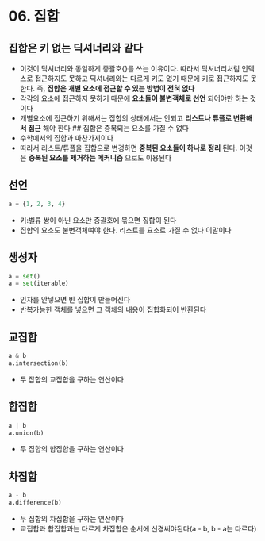 # 06. 집합

## 집합은 키 없는 딕셔너리와 같다

- 이것이 딕셔너리와 동일하게 중괄호{}를 쓰는 이유이다. 따라서 딕셔너리처럼 인덱스로 접근하지도 못하고 딕셔너리와는 다르게 키도 없기 때문에 키로 접근하지도 못한다. 즉, **집합은 개별 요소에 접근할 수 있는 방법이 전혀 없다**
- 각각의 요소에 접근하지 못하기 때문에 **요소들이 불변객체로 선언** 되어야만 하는 것이다
- 개별요소에 접근하기 위해서는 집합의 상태에서는 안되고 **리스트나 튜플로 변환해서 접근** 해야 한다 ## 집합은 중복되는 요소를 가질 수 없다
- 수학에서의 집합과 마찬가지이다
- 따라서 리스트/튜플을 집합으로 변경하면 **중복된 요소들이 하나로 정리** 된다. 이것은 **중복된 요소를 제거하는 메커니즘** 으로도 이용된다

## 선언

```python
a = {1, 2, 3, 4}
```

- 키:벨류 쌍이 아닌 요소만 중괄호에 묶으면 집합이 된다
- 집합의 요소도 불변객체여야 한다. 리스트를 요소로 가질 수 없다 이말이다

## 생성자

```python
a = set()
a = set(iterable)
```

- 인자를 안넣으면 빈 집합이 만들어진다
- 반복가능한 객체를 넣으면 그 객체의 내용이 집합화되어 반환된다

## 교집합

```python
a & b
a.intersection(b)
```

- 두 잡합의 교집합을 구하는 연산이다

## 합집합

```python
a | b
a.union(b)
```

- 두 집합의 합집합을 구하는 연산이다

## 차집합

```python
a - b
a.difference(b)
```

- 두 집합의 차집합을 구하는 연산이다
- 교집합과 합집합과는 다르게 차집합은 순서에 신경써야된다(a - b, b - a는 다르다)